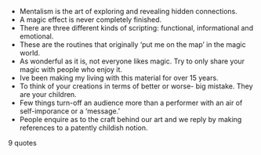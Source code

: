  - Mentalism is the art of exploring and revealing hidden connections.
 - A magic effect is never completely finished.
 - There are three different kinds of scripting: functional, informational and emotional.
 - These are the routines that originally ‘put me on the map’ in the magic world.
 - As wonderful as it is, not everyone likes magic. Try to only share your magic with people who enjoy it.
 - Ive been making my living with this material for over 15 years.
 - To think of your creations in terms of better or worse- big mistake. They are your children.
 - Few things turn-off an audience more than a performer with an air of self-imporance or a ‘message.’
 - People enquire as to the craft behind our art and we reply by making references to a patently childish notion.

9 quotes